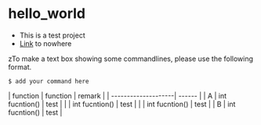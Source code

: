 # hello_world
* This is a test project
* [Link](./README.md) to nowhere 

zTo make a text box showing some commandlines, please use the following format. 
```
$ add your command here
```

| function | function | remark |
| --------------------| ------ |
| A | int fucntion()      | test   |
|   | int fucntion()      | test   |
|   | int fucntion()      | test   |
| B | int fucntion()      | test   |

